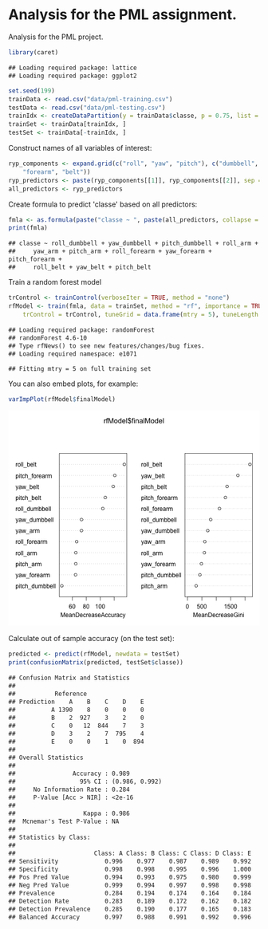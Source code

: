 Analysis for the PML assignment.
========================================================

Analysis for the PML project.


```r
library(caret)
```

```
## Loading required package: lattice
## Loading required package: ggplot2
```

```r
set.seed(199)
trainData <- read.csv("data/pml-training.csv")
testData <- read.csv("data/pml-testing.csv")
trainIdx <- createDataPartition(y = trainData$classe, p = 0.75, list = FALSE)
trainSet <- trainData[trainIdx, ]
testSet <- trainData[-trainIdx, ]
```



Construct names of all variables of interest:

```r
ryp_components <- expand.grid(c("roll", "yaw", "pitch"), c("dumbbell", "arm", 
    "forearm", "belt"))
ryp_predictors <- paste(ryp_components[[1]], ryp_components[[2]], sep = "_")
all_predictors <- ryp_predictors
```


Create formula to predict 'classe' based on all predictors:

```r
fmla <- as.formula(paste("classe ~ ", paste(all_predictors, collapse = "+")))
print(fmla)
```

```
## classe ~ roll_dumbbell + yaw_dumbbell + pitch_dumbbell + roll_arm + 
##     yaw_arm + pitch_arm + roll_forearm + yaw_forearm + pitch_forearm + 
##     roll_belt + yaw_belt + pitch_belt
```


Train a random forest model

```r
trControl <- trainControl(verboseIter = TRUE, method = "none")
rfModel <- train(fmla, data = trainSet, method = "rf", importance = TRUE, ntrees = 200, 
    trControl = trControl, tuneGrid = data.frame(mtry = 5), tuneLength = 1)
```

```
## Loading required package: randomForest
## randomForest 4.6-10
## Type rfNews() to see new features/changes/bug fixes.
## Loading required namespace: e1071
```

```
## Fitting mtry = 5 on full training set
```


You can also embed plots, for example:


```r
varImpPlot(rfModel$finalModel)
```

![plot of chunk unnamed-chunk-5](figure/unnamed-chunk-5.png) 


Calculate out of sample accuracy (on the test set):

```r
predicted <- predict(rfModel, newdata = testSet)
print(confusionMatrix(predicted, testSet$classe))
```

```
## Confusion Matrix and Statistics
## 
##           Reference
## Prediction    A    B    C    D    E
##          A 1390    8    0    0    0
##          B    2  927    3    2    0
##          C    0   12  844    7    3
##          D    3    2    7  795    4
##          E    0    0    1    0  894
## 
## Overall Statistics
##                                         
##                Accuracy : 0.989         
##                  95% CI : (0.986, 0.992)
##     No Information Rate : 0.284         
##     P-Value [Acc > NIR] : <2e-16        
##                                         
##                   Kappa : 0.986         
##  Mcnemar's Test P-Value : NA            
## 
## Statistics by Class:
## 
##                      Class: A Class: B Class: C Class: D Class: E
## Sensitivity             0.996    0.977    0.987    0.989    0.992
## Specificity             0.998    0.998    0.995    0.996    1.000
## Pos Pred Value          0.994    0.993    0.975    0.980    0.999
## Neg Pred Value          0.999    0.994    0.997    0.998    0.998
## Prevalence              0.284    0.194    0.174    0.164    0.184
## Detection Rate          0.283    0.189    0.172    0.162    0.182
## Detection Prevalence    0.285    0.190    0.177    0.165    0.183
## Balanced Accuracy       0.997    0.988    0.991    0.992    0.996
```




